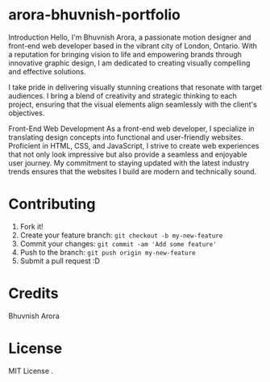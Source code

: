 # arora-bhuvnish-portfolio
Introduction
Hello, I'm Bhuvnish Arora, a passionate motion designer and front-end web developer based in the vibrant city of London, Ontario. With a reputation for bringing vision to life and empowering brands through innovative graphic design, I am dedicated to creating visually compelling and effective solutions.


 I take pride in delivering visually stunning creations that resonate with target audiences. I bring a blend of creativity and strategic thinking to each project, ensuring that the visual elements align seamlessly with the client's objectives.

Front-End Web Development
As a front-end web developer, I specialize in translating design concepts into functional and user-friendly websites. Proficient in HTML, CSS, and JavaScript, I strive to create web experiences that not only look impressive but also provide a seamless and enjoyable user journey. My commitment to staying updated with the latest industry trends ensures that the websites I build are modern and technically sound.






# Contributing
1. Fork it!
2. Create your feature branch: `git checkout -b my-new-feature`
3. Commit your changes: `git commit -am 'Add some feature'`
4. Push to the branch: `git push origin my-new-feature`
5. Submit a pull request :D
# Credits
Bhuvnish Arora




# License
 MIT License .

